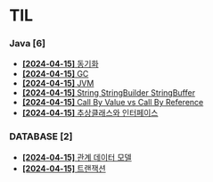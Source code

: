 # TIL
 
### Java [6]
- [**[2024-04-15]**  동기화](https://github.com/A-lass/TIL/blob/main/Java/동기화.md)
- [**[2024-04-15]**  GC](https://github.com/A-lass/TIL/blob/main/Java/GC.md)
- [**[2024-04-15]**  JVM](https://github.com/A-lass/TIL/blob/main/Java/JVM.md)
- [**[2024-04-15]**  String StringBuilder StringBuffer](https://github.com/A-lass/TIL/blob/main/Java/String_StringBuilder_StringBuffer.md)
- [**[2024-04-15]**  Call By Value vs Call By Reference](https://github.com/A-lass/TIL/blob/main/Java/Call_By_Value_vs_Call_By_Reference.md)
- [**[2024-04-15]**  추상클래스와 인터페이스](https://github.com/A-lass/TIL/blob/main/Java/추상클래스와_인터페이스.md)
### DATABASE [2]
- [**[2024-04-15]**  관계 데이터 모델](https://github.com/A-lass/TIL/blob/main/DATABASE/관계_데이터_모델.md)
- [**[2024-04-15]**  트랜잭션](https://github.com/A-lass/TIL/blob/main/DATABASE/트랜잭션.md)
